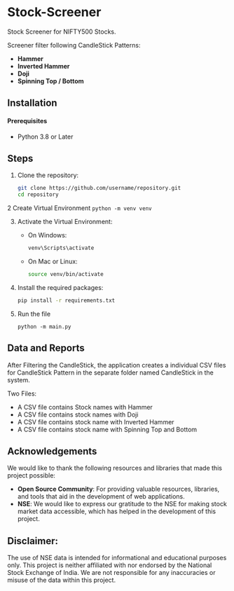 # Stock-Screener
Stock Screener for NIFTY500 Stocks.

Screener filter following CandleStick Patterns:
* **Hammer**
* **Inverted Hammer**
* **Doji**
* **Spinning Top / Bottom**

## Installation

#### Prerequisites
* Python 3.8 or Later

## Steps

1. Clone the repository:
    ```bash
    git clone https://github.com/username/repository.git
    cd repository
    ```

2 Create Virtual Environment
    ```
    python -m venv venv
    ```

3. Activate the Virtual Environment:

    * On Windows:

        ```bash
        venv\Scripts\activate
        ```

    * On Mac or Linux:

        ```bash
        source venv/bin/activate
        ```

4. Install the required packages:

    ```bash
    pip install -r requirements.txt
    ```

5. Run the file

    ```
    python -m main.py
    ```

## Data and Reports

After Filtering the CandleStick, the application creates a individual CSV files for CandleStick Pattern in the separate folder named CandleStick in the system.

Two Files:
 - A CSV file contains Stock names with Hammer
 - A CSV file contains stock names with Doji
 - A CSV file contains stock name with Inverted Hammer
 - A CSV file contains stock name with Spinning Top and Bottom


## Acknowledgements

We would like to thank the following resources and libraries that made this project possible:

* **Open Source Community**: For providing valuable resources, libraries, and tools that aid in the development of web applications.
* **NSE**: We would like to express our gratitude to the NSE for making stock market data accessible, which has helped in the development of this project.


## Disclaimer:
The use of NSE data is intended for informational and educational purposes only. This project is neither affiliated with nor endorsed by the National Stock Exchange of India. We are not responsible for any inaccuracies or misuse of the data within this project.
